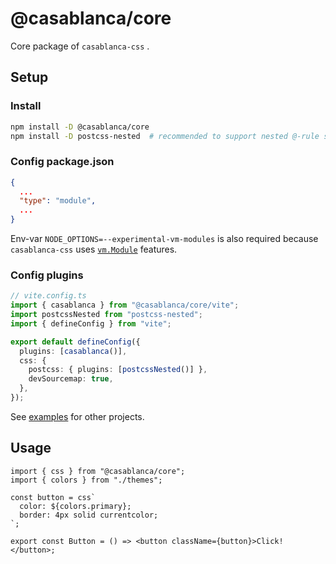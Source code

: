 # @casablanca/core

Core package of `casablanca-css` .

## Setup

### Install

```sh
npm install -D @casablanca/core
npm install -D postcss-nested  # recommended to support nested @-rule syntax
```

### Config package.json

```json
{
  ...
  "type": "module",
  ...
}
```

Env-var `NODE_OPTIONS=--experimental-vm-modules` is also required because `casablanca-css` uses [`vm.Module`](https://nodejs.org/api/vm.html#class-vmmodule) features.

### Config plugins

```ts
// vite.config.ts
import { casablanca } from "@casablanca/core/vite";
import postcssNested from "postcss-nested";
import { defineConfig } from "vite";

export default defineConfig({
  plugins: [casablanca()],
  css: {
    postcss: { plugins: [postcssNested()] },
    devSourcemap: true,
  },
});
```

See [examples](/examples/) for other projects.

## Usage

```tsx
import { css } from "@casablanca/core";
import { colors } from "./themes";

const button = css`
  color: ${colors.primary};
  border: 4px solid currentcolor;
`;

export const Button = () => <button className={button}>Click!</button>;
```
